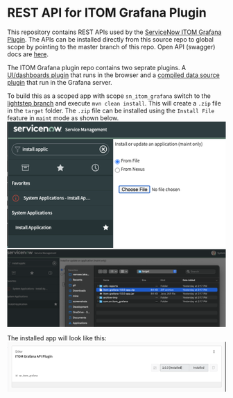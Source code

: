 # REST API for ITOM Grafana Plugin
This repository contains REST APIs used by the [ServiceNow ITOM Grafana Plugin](https://github.com/ServiceNow/itom-grafana-plugin).
The APIs can be installed directly from this source repo to global scope by pointing to the master branch of this repo.
Open API (swagger) docs are [here](http://ec2-34-230-5-99.compute-1.amazonaws.com/).

The ITOM Grafana plugin repo contains two seprate plugins. A [UI/dashboards plugin](https://github.com/ServiceNow/itom-grafana-plugin/tree/main/dashboards) that runs in the browser and a [compiled data source plugin](https://github.com/ServiceNow/itom-grafana-plugin/tree/main/servicenow-optimiz-plugin) that run in the Grafana server. 

To build this as a scoped app with scope `sn_itom_grafana` switch to the [lightstep branch](https://github.com/ServiceNow/Grafana-Plugin-ServiceNow/tree/lightstep) and execute `mvn clean install`. This will create a 
`.zip` file in the `target` folder. The `.zip` file can be installed using the `Install File` feature in `maint` mode as shown below.
![](docs/images/from-file.png)
![](docs/images/select-app-zip.png) 

The installed app will look like this:
![](docs/images/installed-app.png)

